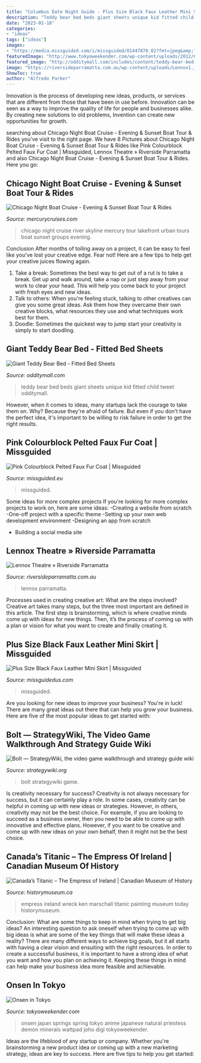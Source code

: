 ```yaml
---
title: "Columbus Date Night Guide - Plus Size Black Faux Leather Mini Skirt"
description: "Teddy bear bed beds giant sheets unique kid fitted child tweet odditymall"
date: "2023-01-18"
categories:
- "ideas"
tags: ["ideas"]
images:
- "https://media.missguided.com/i/missguided/O1447870_02?fmt=jpeg&amp;fmt.jpeg.interlaced=true&amp;$product-page__main--2x$"
featuredImage: "http://www.tokyoweekender.com/wp-content/uploads/2012/09/onsen.jpg"
featured_image: "http://odditymall.com/includes/content/teddy-bear-bed-0.jpg"
image: "https://riversideparramatta.com.au/wp-content/uploads/Lennox1.jpg"
ShowToc: true
author: "Alfredo Parker"
---
```



Innovation is the process of developing new ideas, products, or services that are different from those that have been in use before. Innovation can be seen as a way to improve the quality of life for people and businesses alike. By creating new solutions to old problems, Invention can create new opportunities for growth.

	

		
searching about Chicago Night Boat Cruise - Evening &amp; Sunset Boat Tour &amp; Rides you've visit to the right page. We have 8 Pictures about Chicago Night Boat Cruise - Evening &amp; Sunset Boat Tour &amp; Rides like Pink Colourblock Pelted Faux Fur Coat | Missguided, Lennox Theatre » Riverside Parramatta and also Chicago Night Boat Cruise - Evening &amp; Sunset Boat Tour &amp; Rides. Here you go:
		
    
## Chicago Night Boat Cruise - Evening &amp; Sunset Boat Tour &amp; Rides

<img loading=lazy src="https://mercurycruises.com/assets/uploads/large/Mercury-Night-7.jpg" onerror="this.onerror=null;this.src='https://tse3.mm.bing.net/th?id=OIP.Frmh_IYjoOEZkpPESXjD7QHaFX&amp;pid=15.1';" alt="Chicago Night Boat Cruise - Evening &amp; Sunset Boat Tour &amp; Rides">

_Source: mercurycruises.com_

>chicago night cruise river skyline mercury tour lakefront urban tours boat sunset groups evening. 

	

Conclusion
After months of toiling away on a project, it can be easy to feel like you've lost your creative edge. Fear not! Here are a few tips to help get your creative juices flowing again.
1. Take a break: Sometimes the best way to get out of a rut is to take a break. Get up and walk around, take a nap or just step away from your work to clear your head. This will help you come back to your project with fresh eyes and new ideas.
2. Talk to others: When you're feeling stuck, talking to other creatives can give you some great ideas. Ask them how they overcame their own creative blocks, what resources they use and what techniques work best for them.
3. Doodle: Sometimes the quickest way to jump start your creativity is simply to start doodling.

    
## Giant Teddy Bear Bed - Fitted Bed Sheets

<img loading=lazy src="http://odditymall.com/includes/content/teddy-bear-bed-0.jpg" onerror="this.onerror=null;this.src='https://tse1.mm.bing.net/th?id=OIP.1tXNpRsm0Q9oMdwDbyPnNgHaGl&amp;pid=15.1';" alt="Giant Teddy Bear Bed - Fitted Bed Sheets">

_Source: odditymall.com_

>teddy bear bed beds giant sheets unique kid fitted child tweet odditymall. 

	

However, when it comes to ideas, many startups lack the courage to take them on. Why? Because they're afraid of failure. But even if you don't have the perfect idea, it's important to be willing to risk failure in order to get the right results.

    
## Pink Colourblock Pelted Faux Fur Coat | Missguided

<img loading=lazy src="https://media.missguided.com/i/missguided/O1447870_02?fmt=jpeg&amp;fmt.jpeg.interlaced=true&amp;$product-page__main--2x$" onerror="this.onerror=null;this.src='https://tse1.mm.bing.net/th?id=OIP.mW8PZPIsonjrr5FRP0vNyQHaKu&amp;pid=15.1';" alt="Pink Colourblock Pelted Faux Fur Coat | Missguided">

_Source: missguided.eu_

>missguided. 

	

Some ideas for more complex projects
If you're looking for more complex projects to work on, here are some ideas: 
-Creating a website from scratch 
-One-off project with a specific theme 
-Setting up your own web development environment 
-Designing an app from scratch 
- Building a social media site

    
## Lennox Theatre » Riverside Parramatta

<img loading=lazy src="https://riversideparramatta.com.au/wp-content/uploads/Lennox1.jpg" onerror="this.onerror=null;this.src='https://tse4.mm.bing.net/th?id=OIP.8FrOFv1p-uFyrxxfWgYL5wHaFH&amp;pid=15.1';" alt="Lennox Theatre » Riverside Parramatta">

_Source: riversideparramatta.com.au_

>lennox parramatta. 

	

Processes used in creating creative art: What are the steps involved?
Creative art takes many steps, but the three most important are defined in this article. The first step is brainstorming, which is where creative minds come up with ideas for new things. Then, it’s the process of coming up with a plan or vision for what you want to create and finally creating it.

    
## Plus Size Black Faux Leather Mini Skirt | Missguided

<img loading=lazy src="https://media.missguided.com/i/missguided/V9781687_01?fmt=jpeg&amp;fmt.jpeg.interlaced=true&amp;$product-page__main--2x$" onerror="this.onerror=null;this.src='https://tse4.mm.bing.net/th?id=OIP.4X43GfC6yMtS1hS4dtN7TAHaKu&amp;pid=15.1';" alt="Plus Size Black Faux Leather Mini Skirt | Missguided">

_Source: missguidedus.com_

>missguided. 

	

Are you looking for new ideas to improve your business? You're in luck! There are many great ideas out there that can help you grow your business. Here are five of the most popular ideas to get started with:

    
## Bolt — StrategyWiki, The Video Game Walkthrough And Strategy Guide Wiki

<img loading=lazy src="https://cdn.wikimg.net/en/strategywiki/images/3/31/Bolt_cover.jpg" onerror="this.onerror=null;this.src='https://tse2.mm.bing.net/th?id=OIP.jC02CklvDsTdQSs_hjgIMQHaIe&amp;pid=15.1';" alt="Bolt — StrategyWiki, the video game walkthrough and strategy guide wiki">

_Source: strategywiki.org_

>bolt strategywiki game. 

	

Is creativity necessary for success?
Creativity is not always necessary for success, but it can certainly play a role. In some cases, creativity can be helpful in coming up with new ideas or strategies. However, in others, creativity may not be the best choice. For example, if you are looking to succeed as a business owner, then you need to be able to come up with innovative and effective plans. However, if you want to be creative and come up with new ideas on your own behalf, then it might not be the best choice.

    
## Canada’s Titanic – The Empress Of Ireland | Canadian Museum Of History

<img loading=lazy src="http://www.historymuseum.ca/wp-content/uploads/2015/11/EpaveLR.jpg" onerror="this.onerror=null;this.src='https://tse2.mm.bing.net/th?id=OIP.6cnNNkWrM6ryAAWZieUZWgHaC-&amp;pid=15.1';" alt="Canada’s Titanic – The Empress of Ireland | Canadian Museum of History">

_Source: historymuseum.ca_

>empress ireland wreck ken marschall titanic painting museum today historymuseum. 

	

Conclusion: What are some things to keep in mind when trying to get big ideas?
An interesting question to ask oneself when trying to come up with big ideas is what are some of the key things that will make these ideas a reality? There are many different ways to achieve big goals, but it all starts with having a clear vision and ensuiting with the right resources. In order to create a successful business, it is important to have a strong idea of what you want and how you plan on achieving it. Keeping these things in mind can help make your business idea more feasible and achievable.

    
## Onsen In Tokyo

<img loading=lazy src="http://www.tokyoweekender.com/wp-content/uploads/2012/09/onsen.jpg" onerror="this.onerror=null;this.src='https://tse2.mm.bing.net/th?id=OIP.dkgO9Oq35J6QR-TVPbcMDwHaE_&amp;pid=15.1';" alt="Onsen in Tokyo">

_Source: tokyoweekender.com_

>onsen japan springs spring tokyo anime japanese natural priestess demon minerals wattpad joho digi tokyoweekender. 

	

Ideas are the lifeblood of any startup or company. Whether you're brainstorming a new product idea or coming up with a new marketing strategy, ideas are key to success. Here are five tips to help you get started: 


